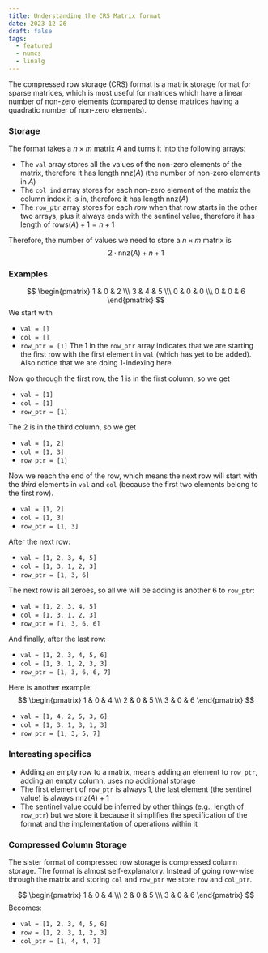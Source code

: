 ```yaml
---
title: Understanding the CRS Matrix format
date: 2023-12-26
draft: false
tags:
  - featured
  - numcs
  - linalg
---
```

The compressed row storage (CRS) format is a matrix storage format for sparse matrices, which is most useful for matrices which have a linear number of non-zero elements (compared to dense matrices having a quadratic number of non-zero elements).

### Storage

The format takes a $n \times m$ matrix $A$ and turns it into the following arrays:

- The ``val`` array stores all the values of the non-zero elements of the matrix, therefore it has length $\textrm{nnz}(A)$ (the number of non-zero elements in $A$)
- The `col_ind` array stores for each non-zero element of the matrix the column index it is in, therefore it has length $\textrm{nnz}(A)$
- The ``row_ptr`` array stores for each *row* when that row starts in the other two arrays, plus it always ends with the sentinel value, therefore it has length of $\textrm{rows}(A) + 1 = n + 1$

Therefore, the number of values we need to store a $n \times m$ matrix is
$$2 \cdot \textrm{nnz}(A) + n + 1$$

### Examples
$$
\begin{pmatrix}
1 & 0 & 2 \\\
3 & 4 & 5 \\\
0 & 0 & 0 \\\
0 & 0 & 6
\end{pmatrix}
$$
We start with
- `val = []`
- `col = []`
- `row_ptr = [1]`
The $1$ in the ``row_ptr`` array indicates that we are starting the first row with the first element in `val` (which has yet to be added). Also notice that we are doing $1$-indexing here.

Now go through the first row, the $1$ is in the first column, so we get
- `val = [1]`
- `col = [1]`
- `row_ptr = [1]`

The $2$ is in the third column, so we get
- `val = [1, 2]`
- `col = [1, 3]`
- `row_ptr = [1]`

Now we reach the end of the row, which means the next row will start with the *third* elements in `val` and `col` (because the first two elements belong to the first row).
- `val = [1, 2]`
- `col = [1, 3]`
- `row_ptr = [1, 3]`

After the next row:
- `val = [1, 2, 3, 4, 5]`
- `col = [1, 3, 1, 2, 3]`
- `row_ptr = [1, 3, 6]`

The next row is all zeroes, so all we will be adding is another $6$ to `row_ptr`:
- `val = [1, 2, 3, 4, 5]`
- `col = [1, 3, 1, 2, 3]`
- `row_ptr = [1, 3, 6, 6]`

And finally, after the last row:
- `val = [1, 2, 3, 4, 5, 6]`
- `col = [1, 3, 1, 2, 3, 3]`
- `row_ptr = [1, 3, 6, 6, 7]`



Here is another example:
$$
\begin{pmatrix}
1 & 0 & 4 \\\
2 & 0 & 5 \\\
3 & 0 & 6
\end{pmatrix}
$$
- `val = [1, 4, 2, 5, 3, 6]`
- `col = [1, 3, 1, 3, 1, 3]`
- `row_ptr = [1, 3, 5, 7]`


### Interesting specifics
- Adding an empty row to a matrix, means adding an element to `row_ptr`, adding an empty column, uses no additional storage
- The first element of `row_ptr` is always $1$, the last element (the sentinel value) is always $\textrm{nnz}(A)+1$
- The sentinel value could be inferred by other things (e.g., length of `row_ptr`) but we store it because it simplifies the specification of the format and the implementation of operations within it


### Compressed Column Storage
The sister format of compressed row storage is compressed column storage. The format is almost self-explanatory. Instead of going row-wise through the matrix and storing `col` and `row_ptr` we store `row` and `col_ptr`.


$$
\begin{pmatrix}
1 & 0 & 4 \\\
2 & 0 & 5 \\\
3 & 0 & 6 
\end{pmatrix}
$$
Becomes:
- `val = [1, 2, 3, 4, 5, 6]`
- `row = [1, 2, 3, 1, 2, 3]`
- `col_ptr = [1, 4, 4, 7]`

